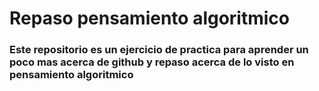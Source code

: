 # Repaso pensamiento algoritmico
### Este repositorio es un ejercicio de practica para aprender un poco mas acerca de github y repaso acerca de lo visto en pensamiento algoritmico 